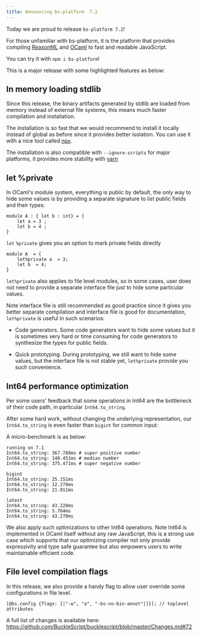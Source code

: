 ```yaml
---
title: Announcing bs-platform  7.2
---
```


Today we are proud to release `bs-platform 7.2`!

For those unfamiliar with bs-platform, it is the platform that provides compiling [ReasonML](https://reasonml.github.io/) and [OCaml](https://ocaml.org/) to fast and readable JavaScript.

You can try it with `npm i bs-platform`!

This is a major release with some highlighted features as below:

## In memory loading stdlib

Since this release, the binary artifacts generated by stdlib are loaded from memory instead of external file systems, this means much faster compilation and installation.

The installation is so fast that we would recommend to install it locally instead of global as before since it provides better isolation. You can use it with a nice tool called [npx](https://www.npmjs.com/package/npx).

The installation is also compatible with `--ignore-scripts` for major platforms, it provides more stability with [yarn](https://github.com/yarnpkg/yarn)


## let %private

In OCaml's module system, everything is public by default, the only way to hide some values is by providing a separate signature to list public fields and their types:

```reasonml
module A : { let b : int} = {
    let a = 3 ;
    let b = 4 ; 
}
```
`let` `%private` gives you an option to mark private fields directly

```reasonml
module A  = {
    let%private a  = 3;
    let b  = 4;
}
```

`let%private` also applies to file level modules, so in some cases, user does not need to provide a separate interface file just to hide some particular values.

Note interface file is still recommended as good practice since it gives you better separate compilation and interface file is good for documentation, `let%private` is useful in such scenarios:

- Code generators. Some code generators want to hide some values but it is sometimes very hard or time consuming for code generators to synthesize the types for public fields.

- Quick prototyping. During prototyping, we still want to hide some values, but the interface file is not stable yet, `let%private` provide you such convenience.


## Int64 performance optimization

Per some users' feedback that some operations in Int64 are the bottleneck of their code path, in particular `Int64.to_string`.

After some hard work, without changing the underlying representation, our `Int64.to_string` is even faster than `bigint` for common input:

A micro-benchmark is as below:
```
running on 7.1
Int64.to_string: 367.788ms # super positive number 
Int64.to_string: 140.451ms # median number
Int64.to_string: 375.471ms # super negative number

bigint
Int64.to_string: 25.151ms
Int64.to_string: 12.278ms
Int64.to_string: 21.011ms

latest
Int64.to_string: 43.228ms
Int64.to_string: 5.764ms
Int64.to_string: 43.270ms
```

We also apply such optimizations to other Int64 operations. Note Int64 is implemented in OCaml itself without any raw JavaScript, this is a strong use case which supports that our optimizing compiler not only provide expressivity and type safe guarantee but also empowers users to write maintainable efficient code.

## File level compilation flags

In this release, we also provide a handy flag to allow user override some configurations in file level.

```reasonml
[@bs.config {flags: [|"-w", "a", "-bs-no-bin-annot"|]}]; // toplevel attributes
```

A full list of changes is available here: https://github.com/BuckleScript/bucklescript/blob/master/Changes.md#72
